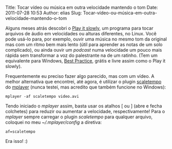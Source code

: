 Title: Tocar vídeo ou música em outra velocidade mantendo o tom
Date: 2011-07-28 10:53
Author: elias
Slug: Tocar-vídeo-ou-música-em-outra-velocidade-mantendo-o-tom

Alguns meses atrás descobri o [Play it slowly](http://29a.ch/playitslowly/
"http://29a.ch/playitslowly/"), um programa para tocar arquivos de áudio em
velocidades ou alturas diferentes, no Linux. Você pode usá-lo para, por
exemplo, ouvir uma música no mesmo tom da original mas com um ritmo bem mais
lento (útil para aprender as notas de um solo complicado), ou ainda ouvir um
*podcast* numa velocidade um pouco mais rápida sem transformar a voz do
palestrante na de um ratinho. (Tem um equivalente para Windows, [Best
Practice](http://bestpractice.sourceforge.net
"http://bestpractice.sourceforge.net"), grátis e livre assim como o Play it
slowly).

Frequentemente eu preciso fazer algo parecido, mas com um vídeo. A melhor
alternativa que encontrei, até agora, é utilizar o plugin
[scaletempo](http://scaletempo.sourceforge.net
"http://scaletempo.sourceforge.net") do [mplayer](http://www.mplayerhq.hu
"http://www.mplayerhq.hu") (nunca testei, mas acredito que também funcione no
Windows):

    mplayer -af scaletempo video.avi

Tendo iniciado o *mplayer* assim, basta usar os atalhos [ ou ] (abre e
fecha colchetes) para reduzir ou aumentar a velocidade, respectivamente!
Para o *mplayer* sempre carregar o plugin *scaletempo* para qualquer
arquivo, coloquei no meu *\~/.mplayer/config* a diretiva:

    af=scaletempo

Era isso! :)
